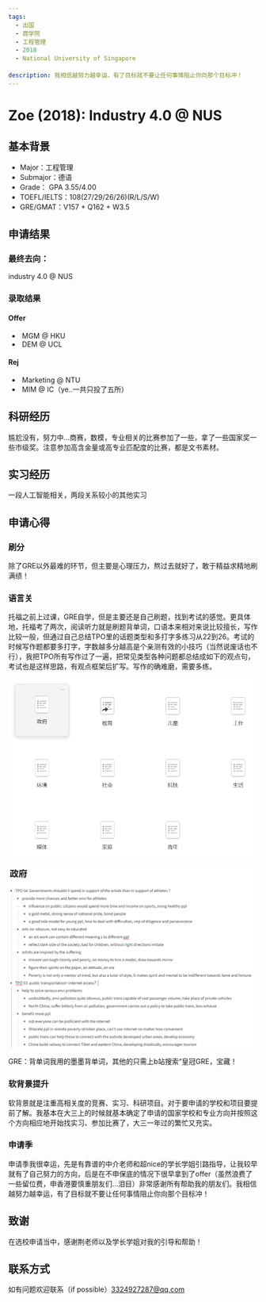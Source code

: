 ```yaml
---
tags:
  - 出国
  - 商学院
  - 工程管理
  - 2018
  - National University of Singapore

description: 我相信越努力越幸运，有了目标就不要让任何事情阻止你向那个目标冲！
---
```


# Zoe (2018): Industry 4.0 @ NUS

## 基本背景

- Major：工程管理
- Submajor：德语
- Grade： GPA 3.55/4.00
- TOEFL/IELTS：108(27/29/26/26)(R/L/S/W)
- GRE/GMAT：V157 + Q162 + W3.5

## 申请结果

### 最终去向：

industry 4.0 @ NUS

### 录取结果

#### Offer

- ​	MGM @ HKU
- ​	DEM @ UCL

#### Rej

- ​	Marketing @ NTU
- ​	MIM @ IC（ye..一共只投了五所）

## 科研经历

尴尬没有，努力中...商赛，数模，专业相关的比赛参加了一些，拿了一些国家奖一些市级奖。注意参加高含金量或高专业匹配度的比赛，都是文书素材。

## 实习经历

一段人工智能相关，两段关系较小的其他实习

## 申请心得

### 刷分

除了GRE以外最难的环节，但主要是心理压力，熬过去就好了，敢于精益求精地刷满绩！

### 语言关

托福之前上过课，GRE自学，但是主要还是自己刷题，找到考试的感觉。更具体地，托福考了两次，阅读听力就是刷题背单词，口语本来相对来说比较擅长，写作比较一般，但通过自己总结TPO里的话题类型和多打字多练习从22到26。考试的时候写作题都要多打字，字数越多分越高是个亲测有效的小技巧（当然说废话也不行），我把TPO所有写作过了一遍，把常见类型各种问题都总结成如下的观点句，考试也是这样思路，有观点框架后扩写。写作的确难磨，需要多练。

![image1](img/zoe/1.png)

![image2](img/zoe/2.png)

GRE：背单词我用的墨墨背单词，其他的只需上b站搜索“皇冠GRE，宝藏！

### 软背景提升

软背景就是注重高相关度的竞赛、实习、科研项目。对于要申请的学校和项目要提前了解。我基本在大三上的时候就基本确定了申请的国家学校和专业方向并按照这个方向相应地开始找实习、参加比赛了，大三一年过的繁忙又充实。

### 申请季

申请季我很幸运，先是有靠谱的中介老师和超nice的学长学姐引路指导，让我较早就有了自己努力的方向，后是在不申保底的情况下很早拿到了offer（虽然浪费了一些留位费，申香港要慎重朋友们...泪目）非常感谢所有帮助我的朋友们。我相信越努力越幸运，有了目标就不要让任何事情阻止你向那个目标冲！

## 致谢

在选校申请当中，感谢荆老师以及学长学姐对我的引导和帮助！

## 联系方式
如有问题欢迎联系（if possible）3324927287@qq.com